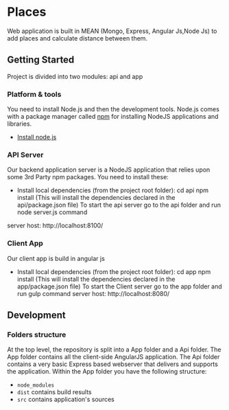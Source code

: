 # Places

Web application is built in MEAN (Mongo, Express, Angular Js,Node Js) to add places and calculate distance between them.

## Getting Started

Project is divided into two modules: api and app

### Platform & tools

You need to install Node.js and then the development tools. Node.js comes with a package manager called [npm](http://npmjs.org) for installing NodeJS applications and libraries.
* [Install node.js](http://nodejs.org/download/) 

### API Server

Our backend application server is a NodeJS application that relies upon some 3rd Party npm packages.  You need to install these:
* Install local dependencies (from the project root folder):
    cd api
    npm install
  (This will install the dependencies declared in the api/package.json file)
To start the api server go to the api folder and run node server.js command

server host: http://localhost:8100/

### Client App
Our client app is build in angular js
* Install local dependencies (from the project root folder):
    cd app
    npm install
  (This will install the dependencies declared in the app/package.json file)
To start the Client server go to the app folder and run gulp command
server host: http://localhost:8080/


## Development

### Folders structure
At the top level, the repository is split into a App folder and a Api folder.  The App folder contains all the client-side AngularJS application.  The Api folder contains a very basic Express based webserver that delivers and supports the application.
Within the App folder you have the following structure:
* `node_modules`
* `dist` contains build results
* `src` contains application's sources
